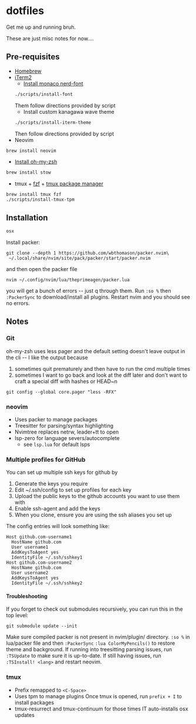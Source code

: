 # dotfiles
Get me up and running bruh.

These are just misc notes for now....

## Pre-requisites

* [Homebrew](https://docs.brew.sh/Installation)
* [iTerm2](https://iterm2.com/downloads.html)
    * [Install monaco nerd-font](https://github.com/Karmenzind/monaco-nerd-fonts)
    ```zsh
    ./scripts/install-font
    ```
    Them follow directions provided by script
    * Install custom kanagawa wave theme
    ```zsh
    ./scripts/install-iterm-theme
    ```
    Then follow directions provided by script
* Neovim
```zsh
brew install neovim
```
* [Install oh-my-zsh](https://ohmyz.sh/#install)
```zsh
brew install stow
```
* tmux + [fzf](https://github.com/junegunn/fzf) + [tmux package manager](https://github.com/tmux-plugins/tpm)
```
brew install tmux fzf
./scripts/install-tmux-tpm
```

## Installation

```zsh
osx
```

Install packer:
```
git clone --depth 1 https://github.com/wbthomason/packer.nvim\
 ~/.local/share/nvim/site/pack/packer/start/packer.nvim
 ```
and then open the packer file
```
nvim ~/.config/nvim/lua/theprimeagen/packer.lua
```
you will get a bunch of errors -- just q through them.
Run `:so %` then `:PackerSync` to download/install all plugins.
Restart nvim and you should see no errors.

## Notes

### Git

oh-my-zsh uses less pager and the default setting doesn't leave output in the cli -- I like the output because
1. sometimes quit prematurely and then have to run the cmd multiple times
2. sometimes I want to go back and look at the diff later and don't want to craft a special diff with hashes or HEAD~n

```
git config --global core.pager "less -RFX"
```

### neovim

- Uses packer to manage packages
- Treesitter for parsing/syntax highlighting
- Nvimtree replaces netrw, leader+tt to open
- lsp-zero for language severs/autocomplete
    - see `lsp.lua` for default lsps

### Multiple profiles for GitHub

You can set up multiple ssh keys for github by
1. Generate the keys you require
2. Edit ~/.ssh/config to set up profiles for each key
3. Upload the public keys to the github accounts you want to use them with
4. Enable ssh-agent and add the keys
5. When you clone, ensure you are using the ssh aliases you set up

The config entries will look something like:
```
Host github.com-username1
  HostName github.com
  User username1
  AddKeysToAgent yes
  IdentityFile ~/.ssh/sshkey1
Host github.com-username2
  HostName github.com
  User username2
  AddKeysToAgent yes
  IdentityFile ~/.ssh/sshkey2
```

#### Troubleshooting

If you forget to check out submodules recursively, you can run this in the top level:
```
git submodule update --init
```
Make sure compiled packer is not present in nvim/plugin/ directory.
`:so %` in lua/packer file and then `:PackerSync`
`:lua ColorMyPencils()` to restore theme and background.
If running into treesitting parsing issues, run `:TSUpdate` to make sure it is up-to-date.
If still having issues, run `:TSInstall! <lang>` and restart neovim.

### tmux

- Prefix remapped to `<C-Space>`
- Uses tpm to manage plugins
Once tmux is opened, run `prefix + I` to install packages
- tmux-resurrect and tmux-continuum for those times IT auto-installs osx updates

